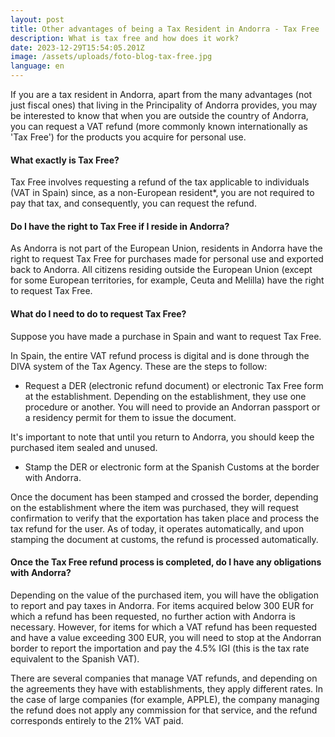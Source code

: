 ```yaml
---
layout: post
title: Other advantages of being a Tax Resident in Andorra - Tax Free
description: What is tax free and how does it work?
date: 2023-12-29T15:54:05.201Z
image: /assets/uploads/foto-blog-tax-free.jpg
language: en
---
```

If you are a tax resident in Andorra, apart from the many advantages (not just fiscal ones) that living in the Principality of Andorra provides, you may be interested to know that when you are outside the country of Andorra, you can request a VAT refund (more commonly known internationally as 'Tax Free') for the products you acquire for personal use.

#### What exactly is Tax Free?

Tax Free involves requesting a refund of the tax applicable to individuals (VAT in Spain) since, as a non-European resident*, you are not required to pay that tax, and consequently, you can request the refund.

#### Do I have the right to Tax Free if I reside in Andorra?

As Andorra is not part of the European Union, residents in Andorra have the right to request Tax Free for purchases made for personal use and exported back to Andorra. All citizens residing outside the European Union (except for some European territories, for example, Ceuta and Melilla) have the right to request Tax Free.

#### What do I need to do to request Tax Free?

Suppose you have made a purchase in Spain and want to request Tax Free.

In Spain, the entire VAT refund process is digital and is done through the DIVA system of the Tax Agency. These are the steps to follow:

* Request a DER (electronic refund document) or electronic Tax Free form at the establishment. Depending on the establishment, they use one procedure or another. You will need to provide an Andorran passport or a residency permit for them to issue the document.

It's important to note that until you return to Andorra, you should keep the purchased item sealed and unused.

* Stamp the DER or electronic form at the Spanish Customs at the border with Andorra.

Once the document has been stamped and crossed the border, depending on the establishment where the item was purchased, they will request confirmation to verify that the exportation has taken place and process the tax refund for the user. As of today, it operates automatically, and upon stamping the document at customs, the refund is processed automatically.

#### Once the Tax Free refund process is completed, do I have any obligations with Andorra?

Depending on the value of the purchased item, you will have the obligation to report and pay taxes in Andorra. For items acquired below 300 EUR for which a refund has been requested, no further action with Andorra is necessary. However, for items for which a VAT refund has been requested and have a value exceeding 300 EUR, you will need to stop at the Andorran border to report the importation and pay the 4.5% IGI (this is the tax rate equivalent to the Spanish VAT).

There are several companies that manage VAT refunds, and depending on the agreements they have with establishments, they apply different rates. In the case of large companies (for example, APPLE), the company managing the refund does not apply any commission for that service, and the refund corresponds entirely to the 21% VAT paid.
